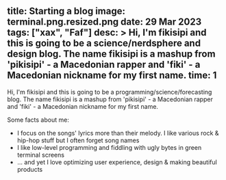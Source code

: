 title: Starting a blog
image: terminal.png.resized.png
date: 29 Mar 2023
tags: ["xax", "Faf"]
desc: >
  Hi, I'm fikisipi and this is going to be a science/nerdsphere
  and design blog. The name fikisipi is a mashup from 'pikisipi' - a Macedonian rapper and 'fiki' - a Macedonian nickname for my first name.
time: 1
---

Hi, I'm fikisipi and this is going to be a programming/science/forecasting blog. The name fikisipi is a mashup from 'pikisipi' - a Macedonian rapper and 'fiki' - a Macedonian nickname for my first name.

Some facts about me:

* I focus on the songs' lyrics more than their melody. I like various rock & hip-hop stuff but I often forget song names
* I like low-level programming and fiddling with ugly bytes in green terminal screens
* ... and yet I love optimizing user experience, design & making beautiful products
